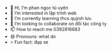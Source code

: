 - 👋 Hi, I’m phan ngọc tú uyên
- 👀 I’m interested in lập trình web
- 🌱 I’m currently learning thcs quỳnh lưu
- 💞️ I’m looking to collaborate on đối tác công ty
- 📫 How to reach me 0392816683
- 😄 Pronouns: what do
- ⚡ Fun fact: đạp xe

<!---
tungne999/tungne999 is a ✨ special ✨ repository because its `README.md` (this file) appears on your GitHub profile.
You can click the Preview link to take a look at your changes.
--->
